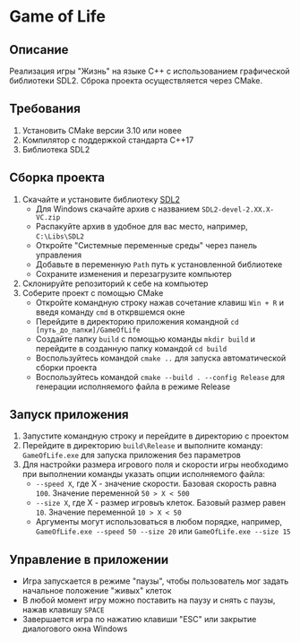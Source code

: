 # Game of Life

## Описание

Реализация игры "Жизнь" на языке C++ с использованием графической библиотеки SDL2.
Сброка проекта осуществляется через CMake.

## Требования

1. Установить CMake версии 3.10 или новее
2. Компилятор с поддержкой стандарта C++17
3. Библиотека SDL2

## Сборка проекта

1. Скачайте и установите библиотеку [SDL2](https://github.com/libsdl-org/SDL/releases)
    - Для Windows скачайте архив с названием `SDL2-devel-2.XX.X-VC.zip`
    - Распакуйте архив в удобное для вас место, например, `C:\Libs\SDL2`
    - Откройте "Системные переменные среды" через панель управления
    - Добавьте в переменную `Path` путь к установленной библиотеке
    - Сохраните изменения и перезагрузите компьютер
2. Склонируйте репозиторий к себе на компьютер
3. Соберите проект с помощью CMake
    - Откройте командную строку нажав сочетание клавиш `Win + R` и введя команду `cmd` в открвшемся окне
    - Перейдите в директорию приложения командной `cd [путь_до_папки]/GameOfLife`
    - Создайте папку `build` с помощью команды `mkdir build` и перейдите в созданную папку командой `cd build`
    - Воспользуйтесь командой `cmake ..` для запуска автоматической сборки проекта
    - Воспользуйтесь командой `cmake --build . --config Release` для генерации исполняемого файла в режиме Release

## Запуск приложения

1. Запустите командную строку и перейдите в директорию с проектом
2. Перейдите в директорию `build\Release` и выполните команду: `GameOfLife.exe` для запуска приложения без параметров
3. Для настройки размера игрового поля и скорости игры необходимо при выполнении команды указать опции исполняемого файла:
    - `--speed X`, где X - значение скорости. Базовая скорость равна `100`. Значение переменной `50 > X < 500`
    - `--size X`, где X - размер игровыъ клеток. Базовый размер равен `10`. Значение переменной `10 > X < 50`
    - Аргументы могут использоваться в любом порядке, например, `GameOfLife.exe --speed 50 --size 20` или `GameOfLife.exe --size 15`

## Управление в приложении

- Игра запускается в режиме "паузы", чтобы пользователь мог задать начальное положение "живых" клеток
- В любой момент игру можно поставить на паузу и снять с паузы, нажав клавишу `SPACE`
- Завершается игра по нажатию клавиши "ESC" или закрытие диалогового окна Windows